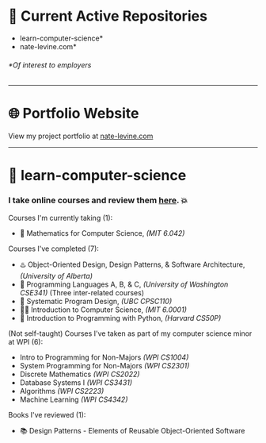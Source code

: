 # 👋 Current Active Repositories
* learn-computer-science*
* nate-levine.com*
###### _*Of interest to employers_

---

# 🌐 Portfolio Website
View my project portfolio at [nate-levine.com](https://www.nate-levine.com/)

---

# 🚀 learn-computer-science
### I take online courses and review them [here](https://github.com/nate-levine/learn-computer-science/blob/main/README.md). 💥

Courses I'm currently taking (1):  
* 🧮 Mathematics for Computer Science, _(MIT 6.042)_
  
Courses I've completed (7):  
* ♨️ Object-Oriented Design, Design Patterns, & Software Architecture, _(University of Alberta)_
* 🧪 Programming Languages A, B, & C, _(University of Washington CSE341)_ (Three inter-related courses)
* 📏 Systematic Program Design, _(UBC CPSC110)_
* 👨‍💻 Introduction to Computer Science, _(MIT 6.0001)_
* 🐍 Introduction to Programming with Python, _(Harvard CS50P)_

(Not self-taught) Courses I've taken as part of my computer science minor at WPI (6):
* Intro to Programming for Non-Majors _(WPI CS1004)_
* System Programming for Non-Majors _(WPI CS2301)_
* Discrete Mathematics _(WPI CS2022)_
* Database Systems I _(WPI CS3431)_
* Algorithms _(WPI CS2223)_
* Machine Learning _(WPI CS4342)_

Books I've reviewed (1):
* 📚 Design Patterns - Elements of Reusable Object-Oriented Software


